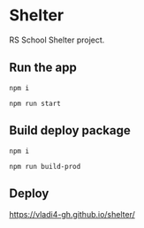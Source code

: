 # Shelter

RS School Shelter project.

## Run the app

```
npm i

npm run start
```

## Build deploy package

```
npm i

npm run build-prod
```

## Deploy
https://vladi4-gh.github.io/shelter/
